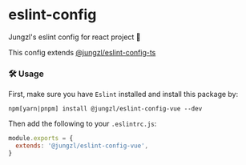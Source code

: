 # eslint-config
Jungzl's eslint config for react project 🦄

This config extends [@jungzl/eslint-config-ts](https://github.com/jungzl/eslint-config/tree/main/packages/typescript)

### 🛠️ Usage

First, make sure you have `Eslint` installed and install this package by:

```npm
npm[yarn|pnpm] install @jungzl/eslint-config-vue --dev
```
Then add the following to your `.eslintrc.js`:

```js
module.exports = {
  extends: '@jungzl/eslint-config-vue',
}
```
